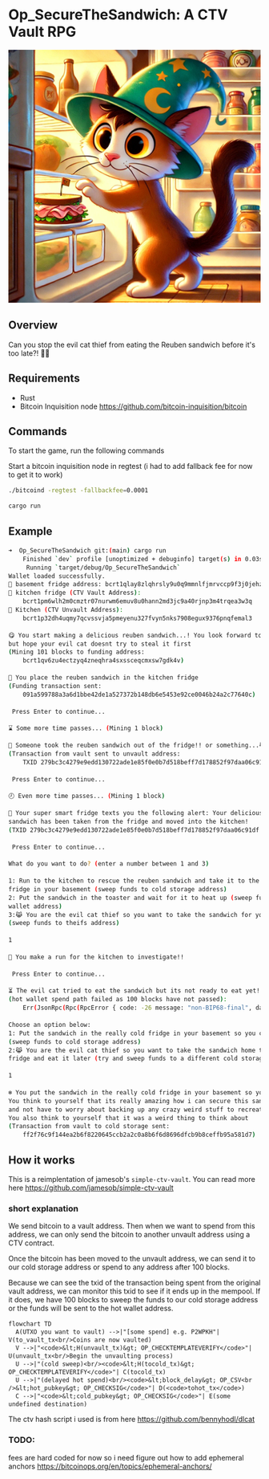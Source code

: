 # Op_SecureTheSandwich: A CTV Vault RPG

![alt text](image.png)

## Overview

Can you stop the evil cat thief from eating the Reuben sandwich before it's too late?! 🥪🐱

## Requirements

- Rust
- Bitcoin Inquisition node https://github.com/bitcoin-inquisition/bitcoin

## Commands

To start the game, run the following commands

Start a bitcoin inquisition node in regtest (i had to add fallback fee for now to get it to work)
```bash
./bitcoind -regtest -fallbackfee=0.0001
```

```bash
cargo run
```

## Example

```bash
➜  Op_SecureTheSandwich git:(main) cargo run
    Finished `dev` profile [unoptimized + debuginfo] target(s) in 0.03s
     Running `target/debug/Op_SecureTheSandwich`
Wallet loaded successfully.
🥶 basement fridge address: bcrt1qlay8zlqhrsly9u0q9mmnlfjmrvccp9f3j0jehz
🧊 kitchen fridge (CTV Vault Address):
    bcrt1pm6wlh2m0cmztr07nurwm6emuv8u0hann2md3jc9a40rjnp3m4trqea3w3q
🍴 Kitchen (CTV Unvault Address):
    bcrt1p32dh4uqmy7qcvssvja5pmeyenu327fvyn5nks7908egux9376pnqfemal3

😋 You start making a delicious reuben sandwich...! You look forward to eating it later,
but hope your evil cat doesnt try to steal it first
(Mining 101 blocks to funding address:
    bcrt1qv6zu4ectzyq4zneqhra4sxssceqcmxsw7gdk4v)

🥪 You place the reuben sandwich in the kitchen fridge
(Funding transaction sent:
    091a599788a3a6d1bbe42de1a527372b148db6e5453e92ce0046b24a2c77640c)

 Press Enter to continue...

⌛ Some more time passes... (Mining 1 block)

🚨 Someone took the reuben sandwich out of the fridge!! or something...😹
(Transaction from vault sent to unvault address:
    TXID 279bc3c4279e9edd130722ade1e85f0e0b7d518beff7d178852f97daa06c91df)

 Press Enter to continue...

🕗 Even more time passes... (Mining 1 block)

📲 Your super smart fridge texts you the following alert: Your delicious reuben
sandwich has been taken from the fridge and moved into the kitchen!
(TXID 279bc3c4279e9edd130722ade1e85f0e0b7d518beff7d178852f97daa06c91df FOUND IN MEMPOOL!!)

 Press Enter to continue...

What do you want to do? (enter a number between 1 and 3)

1: Run to the kitchen to rescue the reuben sandwich and take it to the really cold
fridge in your basement (sweep funds to cold storage address)
2: Put the sandwich in the toaster and wait for it to heat up (sweep funds to hot
wallet address)
3:😹 You are the evil cat thief so you want to take the sandwich for yourself
(sweep funds to theifs address)

1

🏃 You make a run for the kitchen to investigate!!

 Press Enter to continue...

⏳ The evil cat tried to eat the sandwich but its not ready to eat yet!!!
(hot wallet spend path failed as 100 blocks have not passed):
    Err(JsonRpc(Rpc(RpcError { code: -26 message: "non-BIP68-final", data: None })))

Choose an option below:
1: Put the sandwich in the really cold fridge in your basement so you can eat it later
(sweep funds to cold storage address)
2:😹 You are the evil cat thief so you want to take the sandwich home to your own
fridge and eat it later (try and sweep funds to a different cold storage address)

1

❄️ You put the sandwich in the really cold fridge in your basement so you can eat it later.
You think to yourself that its really amazing how i can secure this sandwich so easily
and not have to worry about backing up any crazy weird stuff to recreate the sandwich.
You also think to yourself that it was a weird thing to think about
(Transaction from vault to cold storage sent:
    ff2f76c9f144ea2b6f8220645ccb2a2c0a8b6f6d8696dfcb9b8ceffb95a581d7)
```

## How it works

This is a reimplentation of jamesob's `simple-ctv-vault`. You can read more here https://github.com/jamesob/simple-ctv-vault

### short explanation

We send bitcoin to a vault address. Then when we want to spend from this address, we can only send the bitcoin to another unvault address using a CTV contract.

Once the bitcoin has been moved to the unvault address, we can send it to our cold storage address or spend to any address after 100 blocks.

Because we can see the txid of the transaction being spent from the original vault address, we can monitor this txid to see if it ends up in the mempool.
If it does, we have 100 blocks to sweep the funds to our cold storage address or the funds will be sent to the hot wallet address.


```mermaid
flowchart TD
  A(UTXO you want to vault) -->|"[some spend] e.g. P2WPKH"| V(to_vault_tx<br/>Coins are now vaulted)
  V -->|"<code>&lt;H(unvault_tx)&gt; OP_CHECKTEMPLATEVERIFY</code>"| U(unvault_tx<br/>Begin the unvaulting process)
  U -->|"(cold sweep)<br/><code>&lt;H(tocold_tx)&gt; OP_CHECKTEMPLATEVERIFY</code>"| C(tocold_tx)
  U -->|"(delayed hot spend)<br/><code>&lt;block_delay&gt; OP_CSV<br />&lt;hot_pubkey&gt; OP_CHECKSIG</code>"| D(<code>tohot_tx</code>)
  C -->|"<code>&lt;cold_pubkey&gt; OP_CHECKSIG</code>"| E(some undefined destination)
```


The ctv hash script i used is from here https://github.com/bennyhodl/dlcat


### TODO:

fees are hard coded for now so i need figure out how to add ephemeral anchors https://bitcoinops.org/en/topics/ephemeral-anchors/
